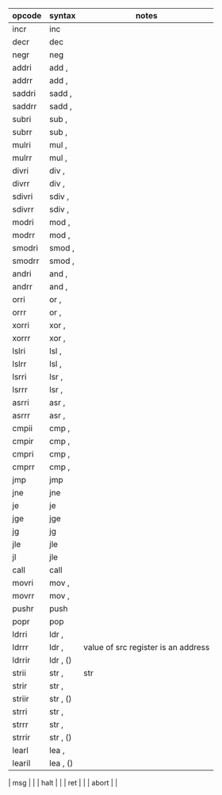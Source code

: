 | opcode | syntax                      | notes                               |
| ------ | --------------------------- | ----------------------------------- |
| incr   | inc <reg>                   |                                     |
| decr   | dec <reg>                   |                                     |
| negr   | neg <reg>                   |                                     |
| addri  | add <reg>, <imm32>          |                                     |
| addrr  | add <reg>, <reg>            |                                     |
| saddri | sadd <reg>, <imm32>         |                                     |
| saddrr | sadd <reg>, <reg>           |                                     |
| subri  | sub <reg>, <imm32>          |                                     |
| subrr  | sub <reg>, <reg>            |                                     |
| mulri  | mul <reg>, <imm32>          |                                     |
| mulrr  | mul <reg>, <reg>            |                                     |
| divri  | div <reg>, <imm32>          |                                     |
| divrr  | div <reg>, <reg>            |                                     |
| sdivri | sdiv <reg>, <imm32>         |                                     |
| sdivrr | sdiv <reg>, <reg>           |                                     |
| modri  | mod <reg>, <imm32>          |                                     |
| modrr  | mod <reg>, <reg>            |                                     |
| smodri | smod <reg>, <imm32>         |                                     |
| smodrr | smod <reg>, <reg>           |                                     |
| andri  | and <reg>, <imm32>          |                                     |
| andrr  | and <reg>, <reg>            |                                     |
| orri   | or <reg>, <imm32>           |                                     |
| orrr   | or <reg>, <reg>             |                                     |
| xorri  | xor <reg>, <imm32>          |                                     |
| xorrr  | xor <reg>, <reg>            |                                     |
| lslri  | lsl <reg>, <imm32>          |                                     |
| lslrr  | lsl <reg>, <reg>            |                                     |
| lsrri  | lsr <reg>, <imm32>          |                                     |
| lsrrr  | lsr <reg>, <reg>            |                                     |
| asrri  | asr <reg>, <imm32>          |                                     |
| asrrr  | asr <reg>, <reg>            |                                     |
| cmpii  | cmp <imm32>, <imm32>        |                                     |
| cmpir  | cmp <imm32>, <reg>          |                                     |
| cmpri  | cmp <reg>, <imm32>          |                                     |
| cmprr  | cmp <reg>, <reg>            |                                     |
| jmp    | jmp <label>                 |                                     |
| jne    | jne <label>                 |                                     |
| je     | je  <label>                 |                                     |
| jge    | jge <label>                 |                                     |
| jg     | jg  <label>                 |                                     |
| jle    | jle <label>                 |                                     |
| jl     | jle <label>                 |                                     |
| call   | call <label>                |                                     |
| movri  | mov <reg>, <imm32>          |                                     |
| movrr  | mov <reg>, <reg>            |                                     |
| pushr  | push <reg>                  |                                     |
| popr   | pop <reg>                   |                                     |
| ldrri  | ldr <reg>, <imm32>          |                                     |
| ldrrr  | ldr <reg>, <reg>            | value of src register is an address |
| ldrrir | ldr <reg>, <imm32>(<reg>)   |                                     |
| strii  | str <imm32>, <imm32>        | str <val> <addr>                    |
| strir  | str <imm32>, <reg>          |                                     |
| striir | str <imm32>, <imm32>(<reg>) |                                     |
| strri  | str <reg>, <imm32>          |                                     |
| strrr  | str <reg>, <reg>            |                                     |
| strrir | str <reg>, <imm32>(<reg>)   |                                     |
| learl  | lea <reg>, <label>          |                                     |
| learil | lea <reg>, <imm32>(<label>) |                                     |

| msg    |                      |
| halt   |                      |
| ret    |                      |
| abort  |                      |